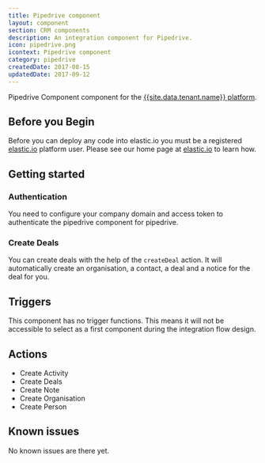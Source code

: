 ```yaml
---
title: Pipedrive component
layout: component
section: CRM components
description: An integration component for Pipedrive.
icon: pipedrive.png
icontext: Pipedrive component
category: pipedrive
createdDate: 2017-08-15
updatedDate: 2017-09-12
---
```


Pipedrive Component component for the [{{site.data.tenant.name}} platform](http://www.{{site.data.tenant.name}}).

## Before you Begin

Before you can deploy any code into elastic.io you must be a registered [elastic.io](http://www.elastic.io) platform user. Please see our home page at [elastic.io](http://www.elastic.io) to learn how.

## Getting started

### Authentication

You need to configure your company domain and access token to authenticate the
pipedrive component for pipedrive.

### Create Deals

You can create deals with the help of the `createDeal` action. It will
automatically create an organisation, a contact, a deal and a notice for the deal for you.

## Triggers

This component has no trigger functions. This means it will not be accessible to
select as a first component during the integration flow design.

## Actions

* Create Activity
* Create Deals
* Create Note
* Create Organisation
* Create Person

## Known issues

No known issues are there yet.

